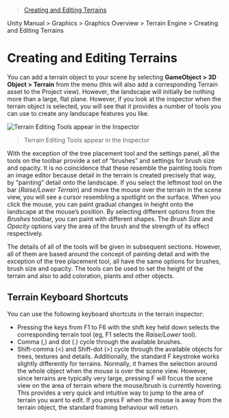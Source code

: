 > [Creating and Editing Terrains](http://docs.unity3d.com/Manual/terrain-UsingTerrains.html)

Unity Manual > Graphics > Graphics Overview > Terrain Engine > Creating and Editing Terrains

# Creating and Editing Terrains
You can add a terrain object to your scene by selecting **GameObject > 3D Object > Terrain** from the menu (this will also add a corresponding Terrain asset to the Project view). However, the landscape will initially be nothing more than a large, flat plane. However, if you look at the inspector when the terrain object is selected, you will see that it provides a number of tools you can use to create any landscape features you like.

![Terrain Editing Tools appear in the Inspector](http://docs.unity3d.com/uploads/Main/TerrainEditingTools.png)
> Terrain Editing Tools appear in the Inspector

With the exception of the tree placement tool and the settings panel, all the tools on the toolbar provide a set of “brushes” and settings for brush size and opacity. It is no coincidence that these resemble the painting tools from an image editor because detail in the terrain is created precisely that way, by “painting” detail onto the landscape. If you select the leftmost tool on the bar (_Raise/Lower Terrain_) and move the mouse over the terrain in the scene view, you will see a cursor resembling a spotlight on the surface. When you click the mouse, you can paint gradual changes in height onto the landscape at the mouse’s position. By selecting different options from the _Brushes_ toolbar, you can paint with different shapes. The _Brush Size_ and _Opacity_ options vary the area of the brush and the strength of its effect respectively.

The details of all of the tools will be given in subsequent sections. However, all of them are based around the concept of painting detail and with the exception of the tree placement tool, all have the same options for brushes, brush size and opacity. The tools can be used to set the height of the terrain and also to add coloration, plants and other objects.

## Terrain Keyboard Shortcuts

You can use the following keyboard shortcuts in the terrain inspector:

* Pressing the keys from F1 to F6 with the shift key held down selects the corresponding terrain tool (eg, F1 selects the _Raise/Lower_ tool).
* Comma (,) and dot (.) cycle through the available brushes.
* Shift-comma (<) and Shift-dot (>) cycle through the available objects for trees, textures and details.
Additionally, the standard F keystroke works slightly differently for terrains. Normally, it frames the selection around the whole object when the mouse is over the scene view. However, since terrains are typically very large, pressing F will focus the scene view on the area of terrain where the mouse/brush is currently hovering. This provides a very quick and intuitive way to jump to the area of terrain you want to edit. If you press F when the mouse is away from the terrain object, the standard framing behaviour will return.